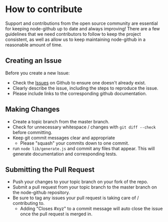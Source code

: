 # How to contribute

Support and contributions from the open source community are essential for keeping
node-github up to date and always improving! There are a few guidelines that we need
contributors to follow to keep the project consistent, as well as allow us to keep
maintaining node-github in a reasonable amount of time.

## Creating an Issue

Before you create a new Issue:
* Check the [Issues](https://github.com/mikedeboer/node-github/issues) on Github to ensure one doesn't already exist.
* Clearly describe the issue, including the steps to reproduce the issue.
* Please include links to the corresponding github documentation.

## Making Changes

* Create a topic branch from the master branch.
* Check for unnecessary whitespace / changes with `git diff --check` before committing.
* Keep git commit messages clear and appropriate
	* Please "squash" your commits down to one commit.
* run `node lib/generate.js` and commit any files that appear. This will generate documentation and corresponding tests.


## Submitting the Pull Request

* Push your changes to your topic branch on your fork of the repo.
* Submit a pull request from your topic branch to the master branch on the node-github repository.
* Be sure to tag any issues your pull request is taking care of / contributing to.
	* Adding "Closes #xyz" to a commit message will auto close the issue once the pull request is merged in.
